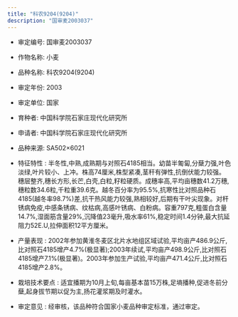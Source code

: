 ```yaml
---
title: "科农9204(9204)"
description: "国审麦2003037"
---
```

* 审定编号:  国审麦2003037

*  作物名称:  小麦

*  品种名称:  科农9204(9204)

*  审定年份:  2003

*  审定单位:  国家

* 育种者:  中国科学院石家庄现代化研究所

*  申请者:  中国科学院石家庄现代化研究所

*  品种来源:  SA502×6021

*  特征特性 : 
半冬性,中熟,成熟期与对照石4185相当。幼苗半匍匐,分蘖力强,叶色淡绿,叶片较小、上冲。株高74厘米,株型紧凑,茎秆有弹性,抗倒伏能力较强。穗层整齐,穗长方形,长芒,白壳,白粒,籽粒硬质。成穗率高,平均亩穗数41.2万穗,穗粒数34.6粒,千粒重39.6克。越冬百分率为95.5%,抗寒性比对照品种石4185(越冬率98.7%)差,抗干热风能力较强,熟相较好,后期有干叶尖现象。对秆锈病免疫,中感条锈病、纹枯病,高感叶锈病、白粉病。容重797克,粗蛋白含量14.7%,湿面筋含量29%,沉降值23毫升,吸水率61%,稳定时间1.4分钟,最大抗延阻力52E.U,拉伸面积12平方厘米。
 
*  产量表现 : 
2002年参加黄淮冬麦区北片水地组区域试验,平均亩产486.9公斤,比对照石4185增产4.7%(极显著);2003年续试,平均亩产498.9公斤,比对照石4185增产7.1%(极显著)。2003年参加生产试验,平均亩产471.4公斤,比对照石4185增产2.8%。

*  栽培技术要点 : 
适宜播期为10月上旬,每亩基本苗15万株,足墒播种,促进冬前分蘖,起身拔节期以促为主,扬花灌浆期及时灌水。

*  审定意见 : 
经审核，该品种符合国家小麦品种审定标准，通过审定。
